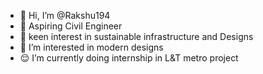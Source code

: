 - 👋 Hi, I’m @Rakshu194
- 👷 Aspiring Civil Engineer
- 🌱 keen interest in sustainable infrastructure and Designs
- 👀 I’m interested in modern designs 
- 😌 I’m currently doing internship in L&T metro project 
<!---
Rakshu194/Rakshu194 is a ✨ special ✨ repository because its `README.md` (https://www.tinkercad.com/things/eIw7GFBDpMg-safety-alarm-system/editel?sharecode=X9lndB8kIt4JMDH4AUAnbFQepBVcmoZhizXi7hWmUNY) appears on your GitHub profile.
You can click the Preview link to take a look at your changes.
--->
